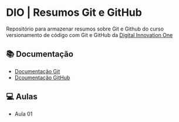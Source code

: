 
# DIO | Resumos Git e GitHub

Repositório para armazenar resumos sobre Git e Github do curso versionamento de código com Git e GitHub da [Digital Innovation One](https://web.dio.me/)

## 📚 Documentação
- [Documentação Git](https://git-scm.com/doc)
- [Dcoumentação GitHub](https://docs.github.com/en)

## 💻 Aulas

 - Aula 01